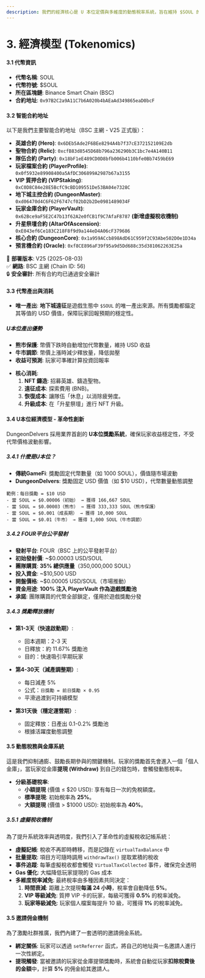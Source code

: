 ```yaml
---
description: 我們的經濟核心是 U 本位定價與多維度的動態稅率系統，旨在維持 $SOUL 的長期價值穩定。
---
```


# 3. 經濟模型 (Tokenomics)

#### **3.1 代幣資訊**

* **代幣名稱**: SOUL
* **代幣符號**: $SOUL
* **所在區塊鏈**: Binance Smart Chain (BSC)
* **合約地址**: `0x97B2C2a9A11C7b6A020b4bAEaAd349865eaD0bcF`

#### **3.2 智能合約地址**

以下是我們主要智能合約地址（BSC 主網 - V25 正式版）：

* **英雄合約 (Hero)**: `0x6DEb5Ade2F6BEe8294A4b7f37cE372152109E2db`
* **聖物合約 (Relic)**: `0xcfB83d8545D68b796a236290b3C1bc7e4A140B11`
* **隊伍合約 (Party)**: `0x18bF1eE489CD0D8bfb006b4110bfe0Bb7459bE69`
* **玩家檔案合約 (PlayerProfile)**: `0x0f5932e89908400a5AfDC306899A2987b67a3155`
* **VIP 質押合約 (VIPStaking)**: `0xC0D8C84e28E5BcfC9cBD109551De53BA04e7328C`
* **地下城主控合約 (DungeonMaster)**: `0xd06470d4C6F62F6747cf02bD2b2De0981489034F`
* **玩家金庫合約 (PlayerVault)**: `0x62Bce9aF5E2C47b13f62A2e0fCB1f9C7AfaF8787` **(新增虛擬稅收機制)**
* **升星祭壇合約 (AltarOfAscension)**: `0xE043ef6Ce183C218F8f9d9a144eD4A06cF379686`
* **核心合約 (DungeonCore)**: `0x1a959ACcb898AdD61C959f2C93Abe502D0e1D34a`
* **預言機合約 (Oracle)**: `0xf8CE896aF39f95a9d5Dd688c35d381062263E25a`

📌 **部署版本**: V25 (2025-08-03)  
✅ **網路**: BSC 主網 (Chain ID: 56)  
🔒 **安全審計**: 所有合約均已通過安全審計

#### **3.3 代幣產出與消耗**

* **唯一產出**: **地下城遠征**是遊戲生態中 `$SOUL` 的唯一產出來源。所有獎勵都錨定其等值的 USD 價值，保障玩家回報預期的穩定性。

##### **U本位產出優勢**
- **熊市保護**: 幣價下跌時自動增加代幣數量，維持 USD 收益
- **牛市調節**: 幣價上漲時減少釋放量，降低拋壓
- **收益可預測**: 玩家可準確計算投資回報率

* **核心消耗**:
  1. **NFT 鑄造**: 招募英雄、鑄造聖物。
  2. **遠征成本**: 探索費用 (BNB)。
  3. **恢復成本**: 讓隊伍「休息」以消除疲勞度。
  4. **升級成本**: 在「升星祭壇」進行 NFT 升級。

#### **3.4 U本位經濟模型 - 革命性創新**

DungeonDelvers 採用業界首創的 **U本位獎勵系統**，確保玩家收益穩定性，不受代幣價格波動影響。

##### **3.4.1 什麼是U本位？**
* **傳統GameFi**: 獎勵固定代幣數量（如 1000 SOUL），價值隨市場波動
* **DungeonDelvers**: 獎勵固定 USD 價值（如 $10 USD），代幣數量動態調整

```
範例：每日獎勵 = $10 USD
- 當 SOUL = $0.00006（初始） → 獲得 166,667 SOUL
- 當 SOUL = $0.00003（熊市） → 獲得 333,333 SOUL（熊市保護）
- 當 SOUL = $0.001（成長期） → 獲得 10,000 SOUL
- 當 SOUL = $0.01（牛市） → 獲得 1,000 SOUL（牛市調節）
```

##### **3.4.2 FOUR平台公平發射**
* **發射平台**: FOUR（BSC 上的公平發射平台）
* **初始發射價**: ~$0.00003 USD/SOUL
* **團隊購買**: **35% 總供應量**（350,000,000 SOUL）
* **投入資金**: ~$10,500 USD
* **開盤價格**: ~$0.00005 USD/SOUL（市場推動）
* **資金用途**: **100% 注入 PlayerVault 作為遊戲獎勵池**
* **承諾**: 團隊購買的代幣全部鎖定，僅用於遊戲獎勵分發

##### **3.4.3 獎勵釋放機制**
* **第1-3天（快速啟動期）**:
  - 回本週期：2-3 天
  - 日釋放：約 11.67% 獎勵池
  - 目的：快速吸引早期玩家
  
* **第4-30天（減產調整期）**:
  - 每日減產 5%
  - 公式：`日獎勵 = 前日獎勵 × 0.95`
  - 平滑過渡到可持續模型
  
* **第31天後（穩定運營期）**:
  - 固定釋放：日產出 0.1-0.2% 獎勵池
  - 根據活躍度動態調整

#### **3.5 動態稅務與金庫系統**

這是我們抑制通膨、鼓勵長期參與的關鍵機制。玩家的獎勵首先會進入一個「個人金庫」，當玩家從金庫**提現 (Withdraw)** 到自己的錢包時，會觸發動態稅率。

* **分級基礎稅率**:
  * **小額提現** (價值 ≤ $20 USD): 享有每日一次的免稅額度。
  * **標準提現**: 初始稅率為 **25%**。
  * **大額提現** (價值 > $1000 USD): 初始稅率為 **40%**。

##### **3.5.1 虛擬稅收機制**

為了提升系統效率與透明度，我們引入了革命性的虛擬稅收記帳系統：

* **虛擬記帳**: 稅收不再即時轉移，而是記錄在 `virtualTaxBalance` 中
* **批量提取**: 項目方可隨時調用 `withdrawTax()` 提取累積的稅收
* **事件追蹤**: 每筆虛擬稅收都會觸發 `VirtualTaxCollected` 事件，確保完全透明
* **Gas 優化**: 大幅降低玩家提現的 Gas 成本
* **多維度稅率減免**: 最終稅率由多種因素共同決定：
  1. **時間衰減**: 距離上次提現**每滿 24 小時**，稅率會自動降低 **5%**。
  2. **VIP 等級減免**: 質押 VIP 卡的玩家，每級可獲得 **0.5%** 的稅率減免。
  3. **玩家等級減免**: 玩家個人檔案每提升 10 級，可獲得 **1%** 的稅率減免。

#### **3.5 邀請佣金機制**

為了激勵社群推廣，我們內建了一套透明的邀請佣金系統。

* **綁定關係**: 玩家可以透過 `setReferrer` 函式，將自己的地址與一名邀請人進行一次性綁定。
* **提現觸發**: 當被邀請的玩家從金庫提領獎勵時，系統會自動從玩家**扣除稅費後的金額**中，計算 **5%** 的佣金給其邀請人。
